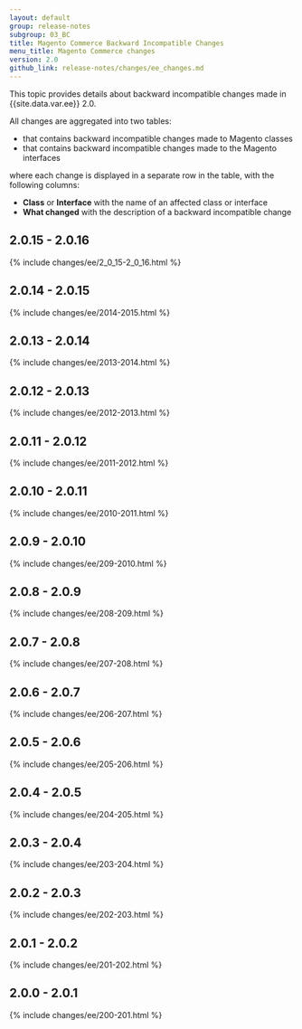 ```yaml
---
layout: default
group: release-notes
subgroup: 03_BC
title: Magento Commerce Backward Incompatible Changes
menu_title: Magento Commerce changes
version: 2.0
github_link: release-notes/changes/ee_changes.md
---
```


This topic provides details about backward incompatible changes made in {{site.data.var.ee}} 2.0.

All changes are aggregated into two tables:

- that contains backward incompatible changes made to Magento classes
- that contains backward incompatible changes made to the Magento interfaces

where each change is displayed in a separate row in the table, with the following columns:

- **Class** or **Interface** with the name of an affected class or interface
- **What changed** with the description of a backward incompatible change

## 2.0.15 - 2.0.16

{% include changes/ee/2_0_15-2_0_16.html %}

## 2.0.14 - 2.0.15

{% include changes/ee/2014-2015.html %}

## 2.0.13 - 2.0.14

{% include changes/ee/2013-2014.html %}

## 2.0.12 - 2.0.13

{% include changes/ee/2012-2013.html %}

## 2.0.11 - 2.0.12

{% include changes/ee/2011-2012.html %}

## 2.0.10 - 2.0.11

{% include changes/ee/2010-2011.html %}

## 2.0.9 - 2.0.10

{% include changes/ee/209-2010.html %}

## 2.0.8 - 2.0.9

{% include changes/ee/208-209.html %}

## 2.0.7 - 2.0.8

{% include changes/ee/207-208.html %}

## 2.0.6 - 2.0.7

{% include changes/ee/206-207.html %}

## 2.0.5 - 2.0.6

{% include changes/ee/205-206.html %}

## 2.0.4 - 2.0.5

{% include changes/ee/204-205.html %}

## 2.0.3 - 2.0.4

{% include changes/ee/203-204.html %}

## 2.0.2 - 2.0.3

{% include changes/ee/202-203.html %}

## 2.0.1 - 2.0.2

{% include changes/ee/201-202.html %}

## 2.0.0 - 2.0.1

{% include changes/ee/200-201.html %}